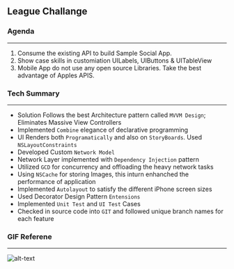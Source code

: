 ## League Challange

### Agenda
---
1. Consume the existing API to build Sample Social App. 
2. Show case skills in customiation UILabels, UIButtons & UITableView
3. Mobile App do not use any open source Libraries. Take the best advantage of Apples APIS.

### Tech Summary 
---
* Solution Follows the best Architecture pattern called `MVVM Design`; Eliminates Massive View Controllers
* Implemented `Combine` elegance of declarative programming
* UI Renders both `Programatically` and also on `StoryBoards`. Used `NSLayoutConstraints`
* Developed Custom `Network Model`
* Network Layer implemented with `Dependency Injection` pattern
* Utilized `GCD` for concurrency and offloading the heavy network tasks
* Using `NSCache` for storing Images, this inturn enhanched the performance of application
* Implemented `Autolayout` to satisfy the different iPhone screen sizes
* Used Decorator Design Pattern `Entensions`
* Implemented `Unit Test` and `UI Test` Cases
* Checked in source code into `GIT` and followed unique branch names for each feature

### GIF Referene
---
![alt-text]()
